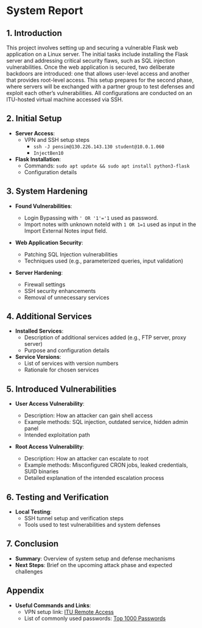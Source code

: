 # System Report

## 1. Introduction
This project involves setting up and securing a vulnerable Flask web application on a Linux server. The initial tasks include installing the Flask server and addressing critical security flaws, such as SQL injection vulnerabilities. Once the web application is secured, two deliberate backdoors are introduced: one that allows user-level access and another that provides root-level access. This setup prepares for the second phase, where servers will be exchanged with a partner group to test defenses and exploit each other’s vulnerabilities. All configurations are conducted on an ITU-hosted virtual machine accessed via SSH.


## 2. Initial Setup
- **Server Access**: 
  - VPN and SSH setup steps
    - `ssh -J pensim@130.226.143.130 student@10.0.1.060`
    - `InjectBen10`
- **Flask Installation**:
  - Commands: `sudo apt update && sudo apt install python3-flask`
  - Configuration details



## 3. System Hardening
- **Found Vulnerabilities**:
  - Login Bypassing with `' OR '1'='1` used as password.
  - Import notes with unknown noteId with `1 OR 1=1` used as input in the Import External Notes input field.

- **Web Application Security**:
  - Patching SQL Injection vulnerabilities
  - Techniques used (e.g., parameterized queries, input validation)

- **Server Hardening**:
  - Firewall settings
  - SSH security enhancements
  - Removal of unnecessary services


## 4. Additional Services
- **Installed Services**:
  - Description of additional services added (e.g., FTP server, proxy server)
  - Purpose and configuration details
- **Service Versions**:
  - List of services with version numbers
  - Rationale for chosen services


## 5. Introduced Vulnerabilities
- **User Access Vulnerability**:
  - Description: How an attacker can gain shell access
  - Example methods: SQL injection, outdated service, hidden admin panel
  - Intended exploitation path

- **Root Access Vulnerability**:
  - Description: How an attacker can escalate to root
  - Example methods: Misconfigured CRON jobs, leaked credentials, SUID binaries
  - Detailed explanation of the intended escalation process


## 6. Testing and Verification
- **Local Testing**: 
  - SSH tunnel setup and verification steps
  - Tools used to test vulnerabilities and system defenses


## 7. Conclusion
- **Summary**: Overview of system setup and defense mechanisms
- **Next Steps**: Brief on the upcoming attack phase and expected challenges


## Appendix
- **Useful Commands and Links**:
  - VPN setup link: [ITU Remote Access](https://itustudent.itu.dk/campus-life/it-services/remote-access)
  - List of commonly used passwords: [Top 1000 Passwords](https://github.com/danielmiessler/SecLists/blob/master/Passwords/Common-Credentials/10-million-password-list-top-1000.txt)
